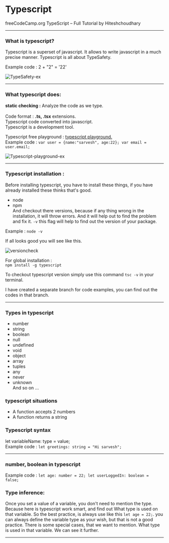 # Typescript
 freeCodeCamp.org TypeScript – Full Tutorial by Hiteshchoudhary
***
### What is typescript?
Typescript is a superset of javascript. It allows to write javascript in a much precise manner. Typescript is all about TypeSafety.

Example code :
 2 + "2" = '22'
 
 ![TypeSafety-ex ](https://user-images.githubusercontent.com/107741632/229725708-35bacd5f-9fb2-4da6-b2e3-22f08ea67401.jpg)
 ***
### What typescript does:
**static checking :** Analyze the code as we type. <br/>
<br>
Code format : **.ts, .tsx** extensions. <br/>
Typescript code converted into javascript. <br/>
Typescript is a development tool.

Typescript free playground : [typescript playground.](https://www.typescriptlang.org/play) <br/>
Example code :
`var user = {name:"sarvesh", age:22};
var email = user.email;`

![Typescript-playground-ex](https://user-images.githubusercontent.com/107741632/229774573-d822be5c-aa7f-4f2c-9c00-a3f267500bfb.png)
***
### Typescript installation :
Before installing typescript, you have to install these things, if you have already installed these thinks that's good.
- node
- npm <br/>
And checkout there versions, because if any thing wrong in the installation, it will throw errors. And it will help out to find the problem and fix it. `-v` this flag will help to find out the version of your package. 

Example : `node -v`

If all looks good you will see like this. <br/>

![versioncheck](https://user-images.githubusercontent.com/107741632/229807935-89699a43-ab68-4274-8f9c-56b74b64446c.jpg) <br/>

For global installation : <br/>
`npm install -g typescript` <br/>

To checkout typescript version simply use this command `tsc -v` in your terminal. <br/>

I have created a separate branch for code examples, you can find out the codes in that branch.
***
### Types in typescript
- number
- string
- boolean
- null
- undefined
- void
- object
- array
- tuples
- any
- never
- unknown <br/>
And so on ... <br/>
### typescript situations
- A function accepts 2 numbers
- A function returns a string
### Typescript syntax
let variableName: type = value; <br/>
Example code : `let greetings: string = "Hi sarvesh";`
***
### number, boolean in typescript

Example code : `let age: number = 22; let userLoggedIn: boolean = false;` <br/>

### Type inference:
 Once you set a value of a variable, you don't need to mention the type. Because here is typescript work smart, and find out What type is used on that variable. So the best practice, is always use like this `let age = 22;`. you can always define the variable type as your wish, but that is not a good practice. There is some special cases, that we want to mention. What type is used in that variable. We can see it further.
 ***


